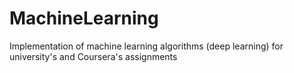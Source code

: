 # MachineLearning
Implementation of machine learning algorithms (deep learning) for university's and Coursera's assignments
